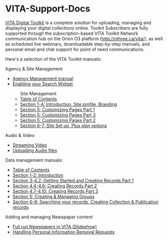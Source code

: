 VITA-Support-Docs
=================

<a href="http://vitatoolkit.ca/" target="_blank">VITA Digital Toolkit</a> is a complete solution for uploading, managing and displaying your digital collections online. Toolkit Subscribers are fully supported through the subscription-based VITA Toolkit Network communication hub on the Orion O3 platform (http://othree.ca/vita/), as well as scheduled live webinars, downloadable step-by-step manuals, and personal email and chat support for point of need communications.

Here's a selection of the VITA Toolkit manuals:

Agency & Site Management
<ul><li><a href="http://ourontario.ca/temp/ODW-GitHub/AgencyMgmt_1-3_4-2-2.pdf" target="_blank">Agency Management manual</a></li>
<li><a href="http://ourontario.ca/temp/ODW-GitHub/EnableYourSearchWidget2.pdf" target="_blank">Enabling your Search Widget</a></li>
<ul>Site Management
<li><a href="http://ourontario.ca/temp/ODW-GitHub/SiteAdmin_ToC_4-2-0.pdf" target="_blank">Table of Contents</a></li>
<li><a href="http://ourontario.ca/temp/ODW-GitHub/SiteAdmin_1-4_4-2-0.pdf" target="_blank">Section 1-4: Introduction, Site profile, Branding</a></li>
<li><a href="http://ourontario.ca/temp/ODW-GitHub/SiteAdmin_5.0-5.4_4-2-0.pdf" target="_blank">Section 5: Customizing Pages Part 1</a></li>
<li><a href="http://ourontario.ca/temp/ODW-GitHub/SiteAdmin_5.14-5.16_4-2-0.pdf" target="_blank">Section 5: Customizing Pages Part 3</a></li>
<li><a href="http://ourontario.ca/temp/ODW-GitHub/SiteAdmin_5.5-5.13_4-2-0.pdf" target="_blank">Section 5: Customizing Pages Part 2</a></li>
<li><a href="http://ourontario.ca/temp/ODW-GitHub/SiteAdmin_6-7_4-2-0.pdf" target="_blank">Section 6-7: Site Set up, Plus plan options</a></li>
</ul>
</ul>

Audio & Video
<ul>
<li><a href="http://ourontario.ca/temp/ODW-GitHub/StreamingVideo.pdf" target="_blank">Streaming Video</a></li>
<li><a href="http://ourontario.ca/temp/ODW-GitHub/Audio_1_4-2-0.pdf" target="_blank">Uploading Audio files</a></li>
</ul>

Data management manuals:
<ul><li><a href="http://ourontario.ca/temp/ODW-GitHub/DM_Part0_4-2-0.pdf" target="_blank">Table of Contents</a></li>
<li><a href="http://ourontario.ca/temp/ODW-GitHub/DM_Part1-2_4-2-0.pdf" target="_blank">Section 1-2: Introduction</a></li>
<li><a href="http://ourontario.ca/temp/ODW-GitHub/DM_Part3-4.2_4-2-0.pdf" target="_blank">Section 3-4.2: Getting Started and Creating Records Part 1</a></li>
<li><a href="http://ourontario.ca/temp/ODW-GitHub/DM_Part4.4-4.6_4-2-0.pdf" target="_blank">Section 4.4-4.6: Creating Records Part 2</a></li>
<li><a href="http://ourontario.ca/temp/ODW-GitHub/DM_Part4.7-4.10_4-2-0.pdf" target="_blank">Section 4.7-4.10: Creating Records Part 3</a></li>
<li><a href="http://ourontario.ca/temp/ODW-GitHub/DM_Part5_4-2-0.pdf" target="_blank">Section 5: Creating & Managing Groups</a></li>
<li><a href="http://ourontario.ca/temp/ODW-GitHub/DM_Part6_8_4-2-0.pdf" target="_blank">Section 6-8: Searching your records, Creating Collection & Publication records</a></li>
</ul>

Adding and managing Newspaper content
<ul><li><a href="http://ourontario.ca/temp/ODW-GitHub/News_Training.pdf" target="_blank">Full run Newspapers in VITA (Slideshow)</a></li> 
<li><a href="http://ourontario.ca/temp/ODW-GitHub/VITA_PersonalInfoRemoveRequest.pdf" target="_blank">Handling Personal Information Removal Requests</a></li> 

</ul>


